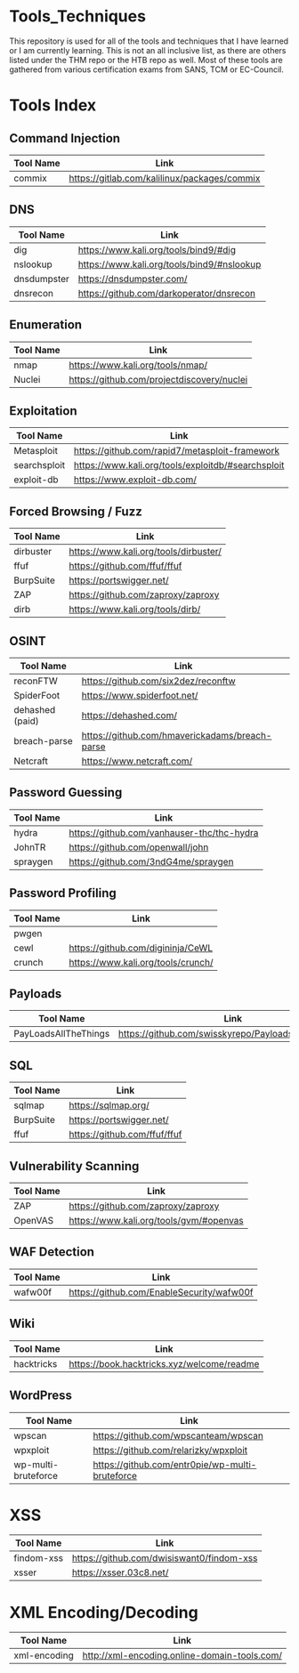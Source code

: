# Tools_Techniques

This repository is used for all of the tools and techniques that I have learned or I am currently learning. This is not an all inclusive list, as there are others listed under the THM repo or the HTB repo as well. Most of these tools are gathered from various certification exams from SANS, TCM or EC-Council.


# Tools Index

## Command Injection
Tool Name | Link
--------- | ----
commix    | https://gitlab.com/kalilinux/packages/commix


## DNS
Tool Name | Link
--------- | ----
dig       | https://www.kali.org/tools/bind9/#dig
nslookup  | https://www.kali.org/tools/bind9/#nslookup
dnsdumpster | https://dnsdumpster.com/
dnsrecon  | https://github.com/darkoperator/dnsrecon


## Enumeration
Tool Name | Link
--------- | ----
nmap      | https://www.kali.org/tools/nmap/
Nuclei    | https://github.com/projectdiscovery/nuclei

## Exploitation
Tool Name | Link
--------- | ----
Metasploit  | https://github.com/rapid7/metasploit-framework
searchsploit  | https://www.kali.org/tools/exploitdb/#searchsploit
exploit-db  | https://www.exploit-db.com/


## Forced Browsing / Fuzz
Tool Name | Link
--------- | ----
dirbuster | https://www.kali.org/tools/dirbuster/
ffuf      | https://github.com/ffuf/ffuf
BurpSuite | https://portswigger.net/
ZAP       | https://github.com/zaproxy/zaproxy
dirb      | https://www.kali.org/tools/dirb/

## OSINT
Tool Name | Link
--------- | ----
reconFTW  | https://github.com/six2dez/reconftw
SpiderFoot  | https://www.spiderfoot.net/
dehashed (paid) | https://dehashed.com/
breach-parse  | https://github.com/hmaverickadams/breach-parse
Netcraft  | https://www.netcraft.com/

## Password Guessing
Tool Name | Link
--------- | ----
hydra     | https://github.com/vanhauser-thc/thc-hydra
JohnTR    | https://github.com/openwall/john
spraygen  | https://github.com/3ndG4me/spraygen

## Password Profiling
Tool Name | Link
--------- | ----
pwgen     |
cewl      | https://github.com/digininja/CeWL
crunch    | https://www.kali.org/tools/crunch/

## Payloads
Tool Name | Link
--------- | ----
PayLoadsAllTheThings  | https://github.com/swisskyrepo/PayloadsAllTheThings

## SQL
Tool Name | Link
--------- | ----
sqlmap    | https://sqlmap.org/
BurpSuite | https://portswigger.net/
ffuf      | https://github.com/ffuf/ffuf


## Vulnerability Scanning
Tool Name | Link
--------- | ----
ZAP       | https://github.com/zaproxy/zaproxy
OpenVAS   | https://www.kali.org/tools/gvm/#openvas


## WAF Detection
Tool Name | Link
--------- | ----
wafw00f   | https://github.com/EnableSecurity/wafw00f

## Wiki
Tool Name | Link
--------- | ----
hacktricks  | https://book.hacktricks.xyz/welcome/readme

## WordPress
Tool Name | Link
--------- | ----
wpscan    | https://github.com/wpscanteam/wpscan
wpxploit  | https://github.com/relarizky/wpxploit
wp-multi-bruteforce | https://github.com/entr0pie/wp-multi-bruteforce


# XSS
Tool Name | Link
--------- | ----
findom-xss  | https://github.com/dwisiswant0/findom-xss
xsser     | https://xsser.03c8.net/


# XML Encoding/Decoding
Tool Name | Link
--------- | ----
xml-encoding  | http://xml-encoding.online-domain-tools.com/
